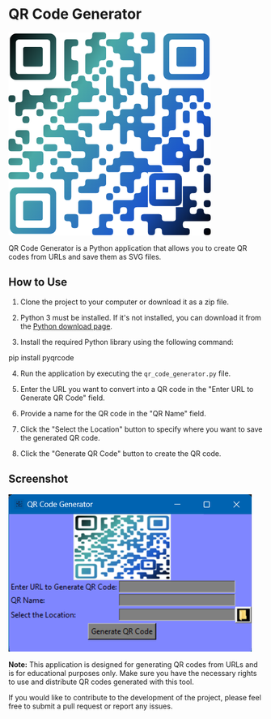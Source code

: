 # QR Code Generator

![QR Code Generator](qrimage.png)

QR Code Generator is a Python application that allows you to create QR codes from URLs and save them as SVG files.

## How to Use

1. Clone the project to your computer or download it as a zip file.

2. Python 3 must be installed. If it's not installed, you can download it from the [Python download page](https://www.python.org/downloads/).

3. Install the required Python library using the following command:

pip install pyqrcode

4. Run the application by executing the `qr_code_generator.py` file.

5. Enter the URL you want to convert into a QR code in the "Enter URL to Generate QR Code" field.

6. Provide a name for the QR code in the "QR Name" field.

7. Click the "Select the Location" button to specify where you want to save the generated QR code.

8. Click the "Generate QR Code" button to create the QR code.

## Screenshot

![Application Screenshot](screenshot.png)

**Note:** This application is designed for generating QR codes from URLs and is for educational purposes only. Make sure you have the necessary rights to use and distribute QR codes generated with this tool.

If you would like to contribute to the development of the project, please feel free to submit a pull request or report any issues.
